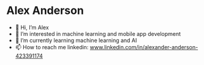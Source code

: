 
# Alex Anderson
- 👋 Hi, I’m Alex
- 👀 I’m interested in machine learning and mobile app development
- 🌱 I’m currently learning machine learning and AI
- 📫 How to reach me linkedin: www.linkedin.com/in/alexander-anderson-423391174
